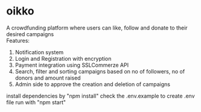# oikko

A crowdfunding platform where users can like, follow and donate to their desired campaigns\
Features:
1. Notification system
2. Login and Registration with encryption
3. Payment integration using SSLCommerze API
4. Search, filter and sorting campaigns based on no of followers, no of donors and amount raised
5. Admin side to approve the creation and deletion of campaigns

install dependencies by "npm install"
check the .env.example to create .env file
run with "npm start"
